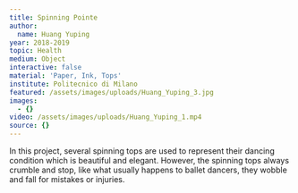 ```yaml
---
title: Spinning Pointe
author:
  name: Huang Yuping
year: 2018-2019
topic: Health
medium: Object
interactive: false
material: 'Paper, Ink, Tops'
institute: Politecnico di Milano
featured: /assets/images/uploads/Huang_Yuping_3.jpg
images:
  - {}
video: /assets/images/uploads/Huang_Yuping_1.mp4
source: {}
---
```

In this project, several spinning tops are used to represent their dancing condition which is beautiful and elegant. However, the spinning tops always crumble and stop, like what usually happens to ballet dancers, they wobble and fall for mistakes or injuries.

